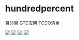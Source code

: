 # hundredpercent
百分百 GTD应用 TODO清单

![](./resource/example1.jpeg)
![](./resource/example2.jpeg)
![](./resource/example4.jpeg)
![](./resource/example5.jpeg)
